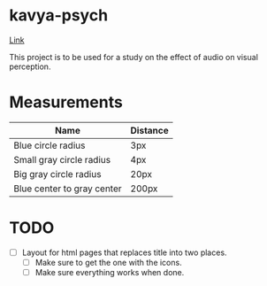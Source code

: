 # kavya-psych
[Link](http://kavyatangella.com)

This project is to be used for a study on the effect of audio on visual perception.

# Measurements
| Name | Distance |
|----|----|
| Blue circle radius | 3px |
| Small gray circle radius | 4px |
| Big gray circle radius | 20px |
| Blue center to gray center | 200px |

# TODO
- [ ] Layout for html pages that replaces title into two places.
  - [ ] Make sure to get the one with the icons.
  - [ ] Make sure everything works when done.
